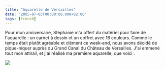 ```yaml
---
title: "Aquarelle de Versailles"
date: "2005-07-03T00:00:00.000+02:00"
tags: [french]
---
```


Pour mon anniversaire, Stéphanie m'a offert du matériel pour faire de l'aquarelle : un carnet à dessin et un coffret avec 16 couleurs. Comme le temps était plutôt agréable et clément ce week-end, nous avons décidé de pique-niquer auprès du Grand Canal du Château de Versailles. J'ai emmené tout mon attirail, et j'ai réalisé ma première aquarelle, que voici :

![](/img/misc/versailles-aquarelle.jpg)
